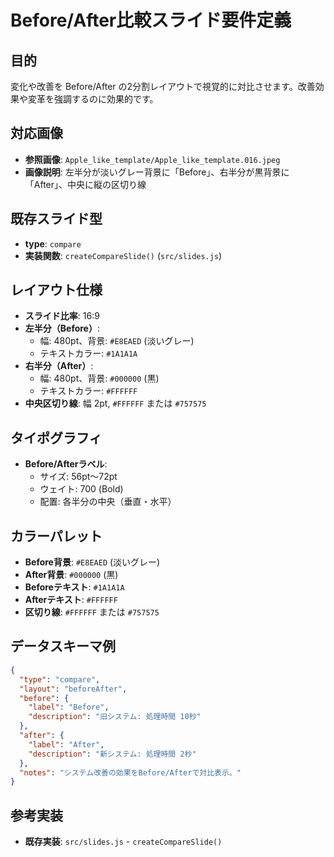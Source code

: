 # Before/After比較スライド要件定義

## 目的
変化や改善を Before/After の2分割レイアウトで視覚的に対比させます。改善効果や変革を強調するのに効果的です。

## 対応画像
- **参照画像**: `Apple_like_template/Apple_like_template.016.jpeg`
- **画像説明**: 左半分が淡いグレー背景に「Before」、右半分が黒背景に「After」、中央に縦の区切り線

## 既存スライド型
- **type**: `compare`
- **実装関数**: `createCompareSlide()` (`src/slides.js`)

## レイアウト仕様
- **スライド比率**: 16:9
- **左半分（Before）**: 
  - 幅: 480pt、背景: `#E8EAED` (淡いグレー)
  - テキストカラー: `#1A1A1A`
- **右半分（After）**: 
  - 幅: 480pt、背景: `#000000` (黒)
  - テキストカラー: `#FFFFFF`
- **中央区切り線**: 幅 2pt, `#FFFFFF` または `#757575`

## タイポグラフィ
- **Before/Afterラベル**:
  - サイズ: 56pt～72pt
  - ウェイト: 700 (Bold)
  - 配置: 各半分の中央（垂直・水平）

## カラーパレット
- **Before背景**: `#E8EAED` (淡いグレー)
- **After背景**: `#000000` (黒)
- **Beforeテキスト**: `#1A1A1A`
- **Afterテキスト**: `#FFFFFF`
- **区切り線**: `#FFFFFF` または `#757575`

## データスキーマ例
```json
{
  "type": "compare",
  "layout": "beforeAfter",
  "before": {
    "label": "Before",
    "description": "旧システム: 処理時間 10秒"
  },
  "after": {
    "label": "After",
    "description": "新システム: 処理時間 2秒"
  },
  "notes": "システム改善の効果をBefore/Afterで対比表示。"
}
```

## 参考実装
- **既存実装**: `src/slides.js` - `createCompareSlide()`
